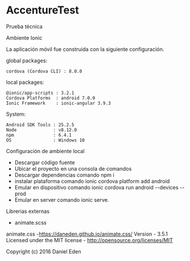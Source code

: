# AccentureTest
Prueba técnica 

Ambiente Ionic

La aplicación móvil fue construida con la siguiente configuración.

global packages:

    cordova (Cordova CLI) : 8.0.0
    
local packages:

    @ionic/app-scripts : 3.2.1
    Cordova Platforms  : android 7.0.0
    Ionic Framework    : ionic-angular 3.9.3
    
 System:

    Android SDK Tools : 25.2.5
    Node              : v8.12.0
    npm               : 6.4.1
    OS                : Windows 10


Configuración de ambiente local


* Descargar código fuente
* Ubicar el proyecto en una consola de comandos
* Descargar dependencias comando npm i
* instalar plataforma comando ionic cordova platform add android
* Emular en dispositivo comando ionic cordova run android  --devices --prod
* Emular en server comando ionic serve.


Librerias externas 

* animate.scss

 animate.css -https://daneden.github.io/animate.css/
 Version - 3.5.1
 Licensed under the MIT license - http://opensource.org/licenses/MIT

 Copyright (c) 2016 Daniel Eden
 
